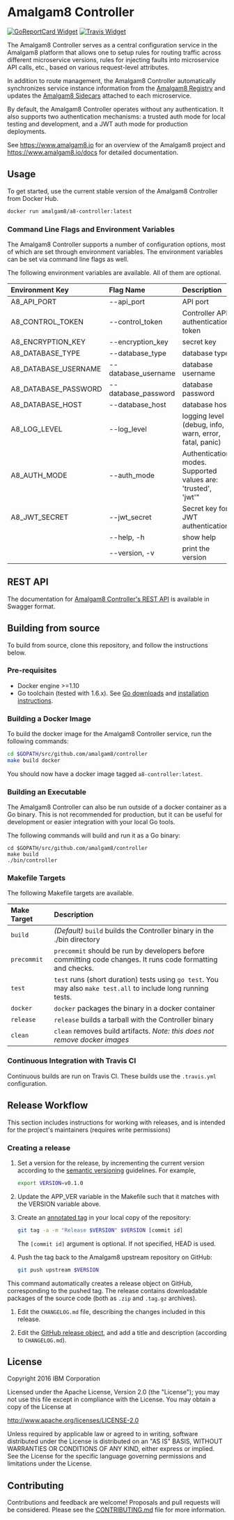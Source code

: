 # Amalgam8 Controller

[![GoReportCard Widget]][GoReportCard] [![Travis Widget]][Travis]

[GoReportCard]: https://goreportcard.com/report/github.com/amalgam8/controller
[GoReportCard Widget]: https://goreportcard.com/badge/github.com/amalgam8/controller
[Travis]: https://travis-ci.org/amalgam8/controller
[Travis Widget]: https://travis-ci.org/amalgam8/controller.svg?branch=master

The Amalgam8 Controller serves as a central configuration service in the Amalgam8
platform that allows one to setup rules for routing traffic across
different microservice versions, rules for injecting faults into
microservice API calls, etc., based on various request-level attributes.

In addition to route management, the Amalgam8 Controller automatically synchronizes
service instance information from the
[Amalgam8 Registry](https://github.com/amalgam8/registry) and updates the
[Amalgam8 Sidecars](https://github.com/amalgam8/sidecar) attached to each
microservice.

By default, the Amalgam8 Controller operates without any authentication. It also
supports two authentication mechanisms: a trusted auth mode for local
testing and development, and a JWT auth mode for production deployments.

See https://www.amalgam8.io for an overview of the Amalgam8 project
and https://www.amalgam8.io/docs for detailed documentation.

## Usage

To get started, use the current stable version of the Amalgam8 Controller from Docker
Hub.

```bash
docker run amalgam8/a8-controller:latest
```

### Command Line Flags and Environment Variables

The Amalgam8 Controller supports a number of configuration options, most of
which are set through environment variables. The environment variables can
be set via command line flags as well.

The following environment variables are available. All of them are optional.

| Environment Key | Flag Name                   | Description | Default Value |
|:----------------|:----------------------------|:------------|:--------------|
| A8_API_PORT | --api_port | API port | 6379 |
| A8_CONTROL_TOKEN | --control_token | Controller API authentication token | ABCDEFGHIJKLMNOP |
| A8_ENCRYPTION_KEY | --encryption_key | secret key | abcdefghijklmnop |
| A8_DATABASE_TYPE |  --database_type |	database type | memory |
| A8_DATABASE_USERNAME | --database_username | database username | |
| A8_DATABASE_PASSWORD | --database_password | database password | |
| A8_DATABASE_HOST | --database_host | database host | |
| A8_LOG_LEVEL | --log_level | logging level (debug, info, warn, error, fatal, panic) | info |
| A8_AUTH_MODE | --auth_mode | Authentication modes. Supported values are: 'trusted', 'jwt'" | |
| A8_JWT_SECRET | --jwt_secret | Secret key for JWT authentication | |
| | --help, -h | show help | |
| | --version, -v | print the version | |


## REST API

The documentation for
[Amalgam8 Controller's REST API](https://amalgam8.io/controller) is
available in Swagger format.

## Building from source

To build from source, clone this repository, and follow the instructions below.

### Pre-requisites

* Docker engine >=1.10
* Go toolchain (tested with 1.6.x). See [Go downloads](https://golang.org/dl/) and [installation instructions](https://golang.org/doc/install).


### Building a Docker Image

To build the docker image for the Amalgam8 Controller service, run the
following commands:

```bash
cd $GOPATH/src/github.com/amalgam8/controller
make build docker
```

You should now have a docker image tagged `a8-controller:latest`.

### Building an Executable

The Amalgam8 Controller can also be run outside of a docker container as a Go
binary.  This is not recommended for production, but it can be useful for
development or easier integration with your local Go tools.

The following commands will build and run it as a Go binary:

```
cd $GOPATH/src/github.com/amalgam8/controller
make build
./bin/controller
```

### Makefile Targets

The following Makefile targets are available.

| Make Target      | Description |
|:-----------------|:------------|
| `build`          | *(Default)* `build` builds the Controller binary in the ./bin directory |
| `precommit`      | `precommit` should be run by developers before committing code changes. It runs code formatting and checks. |
| `test`           | `test` runs (short duration) tests using `go test`. You may also `make test.all` to include long running tests. |
| `docker`         | `docker` packages the binary in a docker container |
| `release`        | `release` builds a tarball with the Controller binary |
| `clean`          | `clean` removes build artifacts. *Note: this does not remove docker images* |


### Continuous Integration with Travis CI

Continuous builds are run on Travis CI. These builds use the `.travis.yml` configuration.

## Release Workflow

This section includes instructions for working with releases, and is intended for the project's maintainers (requires write permissions)

### Creating a release

1.  Set a version for the release, by incrementing the current version
    according to the [semantic versioning](https://semver.org/)
    guidelines. For example,

    ```bash
    export VERSION=v0.1.0
    ```

1.  Update the APP_VER variable in the Makefile such that it matches with
    the VERSION variable above.

1.  Create an [annotated tag](https://git-scm.com/book/en/v2/Git-Basics-Tagging#Annotated-Tags) in your local copy of the repository:

    ```bash
    git tag -a -m "Release $VERSION" $VERSION [commit id]
    ```

    The `[commit id]` argument is optional. If not specified, HEAD is used.

1.  Push the tag back to the Amalgam8 upstream repository on GitHub:

    ```bash
    git push upstream $VERSION
    ```
   This command automatically creates a release object on GitHub, corresponding to the pushed tag.
   The release contains downloadable packages of the source code (both as `.zip` and `.tag.gz` archives).

1.  Edit the `CHANGELOG.md` file, describing the changes included in this release.

1.  Edit the [GitHub release object](https://github.com/amalgam8/controller/releases), and add a title and description (according to `CHANGELOG.md`).

## License
Copyright 2016 IBM Corporation

Licensed under the Apache License, Version 2.0 (the "License"); you may not use this file except in compliance with the License. You may obtain a copy of the License at

http://www.apache.org/licenses/LICENSE-2.0

Unless required by applicable law or agreed to in writing, software distributed under the License is distributed on an "AS IS" BASIS, WITHOUT WARRANTIES OR CONDITIONS OF ANY KIND, either express or implied. See the License for the specific language governing permissions and limitations under the License.

## Contributing

Contributions and feedback are welcome!
Proposals and pull requests will be considered.
Please see the [CONTRIBUTING.md](https://github.com/amalgam8/amalgam8.github.io/blob/master/CONTRIBUTING.md) file for more information.
